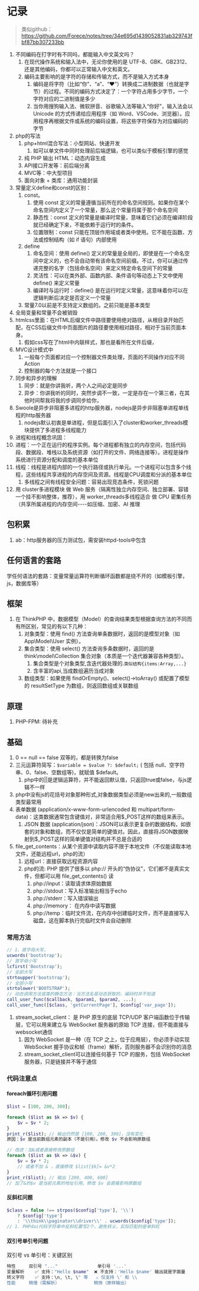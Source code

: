 

# 记录

> 类似github：https://github.com/Forece/notes/tree/34e695d1439052831ab329743fbf87bb307233bb

1. 不同编码在打字时有不同吗，都能输入中文英文吗？
   1. 在现代操作系统和输入法中，无论你使用的是 UTF-8、GBK、GB2312、还是其他编码，你都可以正常输入中文和英文。
   2. 编码主要影响的是字符的存储和传输方式，而不是输入方式本身
      1. 编码是将字符（比如“你”、“a”、“❤”）转换成二进制数据（也就是字节）的过程。不同的编码方式决定了：一个字符占用多少字节，一个字符对应的二进制值是多少
      2. 当你用搜狗输入法、微软拼音、谷歌输入法等输入“你好”，输入法会以 Unicode 的方式传递给应用程序（如 Word、VSCode、浏览器）。应用程序再根据文件或系统的编码设置，将这些字符保存为对应编码的字节
2. php的写法
   1. php+html混合写法：小型网站、快速开发
      1. 如可以单文件中同时处理前后端逻辑，也可以类似于模板引擎的感觉
   2. 纯 PHP 输出 HTML：动态内容生成
   3. API接口开发等：前后端分离
   4. MVC等：中大型项目
   5. 面向对象 + 类库：通用功能封装
3. 常量定义define和const的区别：
   1. const。
      1. 使用 const 定义的常量遵循当前所在的命名空间规则。如果你在某个命名空间内定义了一个常量，那么这个常量将属于那个命名空间
      2. 静态性：const 定义的常量是编译时常量，意味着它们必须在编译阶段就已经确定下来，不能依赖于运行时的条件。
      3. 位置限制：const 只能在顶层作用域或者类中使用。它不能在函数、方法或控制结构（如 if 语句）内部使用
   2. define
      1. 命名空间：使用 define() 定义的常量是全局的，即使是在一个命名空间中定义的，也不会自动带有该命名空间前缀。不过，你可以通过传递完整的名字（包括命名空间）来定义特定命名空间下的常量
      2. 灵活性：可以在类外部、函数内部、条件语句等动态上下文中使用 define() 来定义常量
      3. 编译时与运行时：define() 是在运行时定义常量，这意味着你可以在逻辑判断后决定是否定义一个常量
   3. 常量7.0以前是不支持定义数组的。之前只能是基本类型
4. 全局变量和常量不会被销毁
5. htmlcss里面：在HTML后缀文件中路径要使用绝对路径，从根目录开始匹配，在CSS后缀文件中页面图片的路径要使用相对路径，相对于当前页面本身。
   1. 假如css写在了html中内联样式，那也是看所在文件后缀，
6. MVC设计模式中
   1. 一般每个页面都对应一个控制器文件类处理，页面的不同操作对应不同Action
   2. 控制器的每个方法就是一个接口
7. 同步和异步的理解
   1. 同步：就是你讲我听，两个人之间必定是同步
   2. 异步：你讲我听的同时，突然步调不一致，一定是存在一个第三者，在其他时间帮我将我的步调同步给你，
8. Swoole是异步非阻塞多进程的http服务器，nodejs是异步非阻塞单进程单线程的http服务器
   1. nodejs默认初衷是单进程，但是后面引入了cluster和worker_threads模块提供了多进程多线程能力
9.  进程和线程概念巩固：
   1. 进程：一个正在运行的程序实例。每个进程都有独立的内存空间，包括代码段、数据段、堆栈以及系统资源（如打开的文件、网络连接等）。进程是操作系统进行资源分配和调度的基本单位
   2. 线程：线程是进程内部的一个执行路径或执行单元。一个进程可以包含多个线程，这些线程共享进程的内存空间及资源。线程是CPU调度和分派的基本单位
      1. 多线程之间有线程安全问题：容易出现竞态条件，死锁问题
   3. 用 cluster多进程模块 做 Web 服务（隔离性独立内存空间、独立部署、容错一个挂不影响整体，推荐），用 worker_threads多线程适合 做 CPU 密集任务（共享所属进程的内存空间----如压缩、加密、AI 推理

## 包积累

1. ab：http服务器的压力测试包，需安装httpd-tools中包含

## 任何语言的套路

学任何语法的套路：变量常量运算符判断循环函数都是绕不开的（如模板引擎，js，数据库等）

## 框架

1. 在 ThinkPHP 中，数据模型（Model）的查询结果类型根据查询方法的不同而有所区别，常见的有以下几种：
   1. 对象类型：使用 find() 方法查询单条数据时，返回的是模型对象（如 App\Model\User 实例）。
   2. 集合类型：使用 select() 方法查询多条数据时，返回的是 think\model\Collection 集合对象（本质是一个迭代器兼容各种类型）。
      1. 集合类型是个对象类型,含迭代器处理的.`类似结构{items:Array,...}`
      2. 含丰富的api,当成数组遍历当成对象
   3. 数组类型：如果使用 findOrEmpty()、select()->toArray() 或配置了模型的 resultSetType 为数组，则返回数组或关联数组

## 原理

1. PHP-FPM:  待补充

## 基础

1. 0 == null == false  双等的，都是转换为false
2. 三元运算符简写：`$variable = $value ?: $default;` ( 包括 null、空字符串、0、false、空数组等)，就赋值 $default。
   1. php中的||是逻辑运算符，并不能返回默认值，只返回true或false，与js逻辑不一样 
3. php中没有js的花括号对象那种形式,对象数据类型必须是new出来的,一般数组类型最常用
4. 表单数据 (application/x-www-form-urlencoded 和 multipart/form-data)：这类数据通常包含键值对，非常适合用$_POST这样的数组来表示。
   1. JSON 数据 (application/json)：JSON可以表示更复杂的数据结构，如嵌套的对象和数组，而不仅仅是简单的键值对。因此，直接将JSON数据映射到$_POST这样的简单键值对结构并不总是合适的
5. file_get_contents：从某个资源中读取内容不限于本地文件（不仅能读取本地文件，还能远程url，php的流）
   1. 远程url：直接获取远程资源内容
   2. php的流: PHP 提供了很多以 php:// 开头的“伪协议”，它们都不是真实文件，但都可以用 file_get_contents() 读
      1. php://input：读取请求体原始数据
      2. php://stdout：写入标准输出相当于echo
      3. php://stderr：写入错误输出
      4. php://memory： 在内存中读写数据
      5. php://temp：临时文件流，在内存中创建临时文件，而不是直接写入磁盘，这在脚本执行完临时文件会自动删除

### 常用方法

```php
// 1、首字母大写，
ucwords('bootstrap');
// 首字母小写
lcfirst('Bootstrap');
// 全部大写
strtoupper('bootstrap');
// 全部小写
strtolower('BOOTSTRAP');
// 动态调用方法或类的静态方法：当方法名是动态获取的，编码时并不知道
call_user_func($callback, $param1, $param2, ...);
call_user_func([$class, 'getCurrentPage'], $config['var_page']);
```

1. stream_socket_client： 是 PHP 原生的底层 TCP/UDP 客户端函数位于传输层，它可以用来建立与 WebSocket 服务器的原始 TCP 连接，但不能直接与websocket通信
   1. 因为 WebSocket 是一种（在 TCP 之上，位于应用层），你必须手动实现 WebSocket 握手协议和帧（frame）解析，否则服务器不会识别你的消息
   2. stream_socket_client可以连接任何基于 TCP 的服务，包括 WebSocket 服务器，只是链接并不等于通信


### 代码注意点

#### foreach循环引用问题

```php 
$list = [100, 200, 300];

foreach ($list as $k => $v) {
    $v = $v * 2;
}
print_r($list); // 输出仍然是 [100, 200, 300]，没有变化
原因：$v 是当前数组元素的副本（不是引用）。修改 $v 不会影响原数组

// 改进：加&或者直接修改原数组
foreach ($list as $k => &$v) {
    $v = $v * 2;
    // 或者不加 & ，直接修改 $list[$k]= &v*2
}
print_r($list); // 输出 [200, 400, 600]
// 加了&的$v 是当前元素的地址引用。修改 $v 会直接影响原数组
```

#### 反斜杠问题

```php
$class = false !== strpos($config['type'], '\\') 
    ? $config['type'] 
    : '\\think\\paginator\\driver\\' . ucwords($config['type']);
// 1. PHPdai代码字符串中反斜杠要写2个，避免转义，实际匹配的是单斜杠
```

#### 双引号单引号问题

双引号 vs 单引号：关键区别
```php
特性	   双引号 "..."	           单引号 '...'
变量解析	✅ 支持："Hello $name"	❌ 不支持：'Hello $name' 输出就是字面量
转义字符	✅ 支持：\n, \t, \" 等	⚠️ 仅支持 \' 和 \\
性能	   稍慢（需解析）	           稍快（原样输出）
```